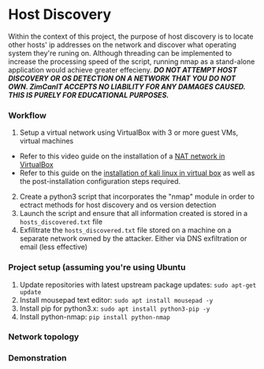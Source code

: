 # Host Discovery
Within the context of this project, the purpose of host discovery is to locate other hosts' ip addresses on the network and discover what operating system they're runing on.
Although threading can be implemented to increase the processing speed of the script, running nmap as a stand-alone application would achieve greater effecieny. 
***DO NOT ATTEMPT HOST DISCOVERY OR OS DETECTION ON A NETWORK THAT YOU DO NOT OWN. ZimCanIT ACCEPTS NO LIABILITY FOR ANY DAMAGES CAUSED. THIS IS PURELY FOR EDUCATIONAL PURPOSES.***

### Workflow
1. Setup a virtual network using VirtualBox with 3 or more guest VMs, virtual machines
* Refer to this video guide on the installation of a [NAT network in VirtualBox](https://www.youtube.com/watch?v=rjlTz6KHS4U&t=5s)
* Refer to this guide on the [installation of kali linux in virtual box](https://github.com/ZimCanIT/Kali-linux/tree/main/reconfiguring%20kali) as well as the post-installation configuration steps required.
2. Create a python3 script that incorporates the "nmap" module in order to ectract methods for host discovery and os version detection 
3. Launch the script and ensure that all information created is stored in a `hosts_discovered.txt` file
4. Exfilitrate the `hosts_discovered.txt` file stored on a machine on a separate network owned by the attacker. Either via DNS exfiltration or email (less effective)

### Project setup (assuming you're using Ubuntu 
1. Update repositories with latest upstream package updates: `sudo apt-get update`
2. Install mousepad text editor: `sudo apt install mousepad -y`
3. Install pip for python3.x: `sudo apt install python3-pip -y`
4. Install python-nmap: `pip install python-nmap`

### Network topology

### Demonstration 
